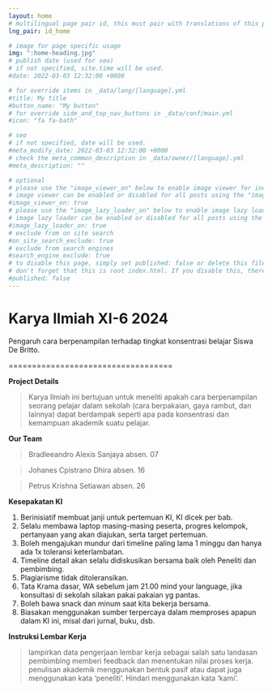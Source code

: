 ```yaml
---
layout: home
# multilingual page pair id, this must pair with translations of this page. (This name must be unique)
lng_pair: id_home

# image for page specific usage
img: ":home-heading.jpg"
# publish date (used for seo)
# if not specified, site.time will be used.
#date: 2022-03-03 12:32:00 +0000

# for override items in _data/lang/[language].yml
#title: My title
#button_name: "My button"
# for override side_and_top_nav_buttons in _data/conf/main.yml
#icon: "fa fa-bath"

# seo
# if not specified, date will be used.
#meta_modify_date: 2022-03-03 12:32:00 +0000
# check the meta_common_description in _data/owner/[language].yml
#meta_description: ""

# optional
# please use the "image_viewer_on" below to enable image viewer for individual pages or posts (_posts/ or [language]/_posts folders).
# image viewer can be enabled or disabled for all posts using the "image_viewer_posts: true" setting in _data/conf/main.yml.
#image_viewer_on: true
# please use the "image_lazy_loader_on" below to enable image lazy loader for individual pages or posts (_posts/ or [language]/_posts folders).
# image lazy loader can be enabled or disabled for all posts using the "image_lazy_loader_posts: true" setting in _data/conf/main.yml.
#image_lazy_loader_on: true
# exclude from on site search
#on_site_search_exclude: true
# exclude from search engines
#search_engine_exclude: true
# to disable this page, simply set published: false or delete this file
# don't forget that this is root index.html. If you disable this, there will be no index.html page to open
#published: false
---
```

# Karya Ilmiah XI-6 2024

Pengaruh cara berpenampilan terhadap tingkat konsentrasi belajar Siswa De Britto.

===================================


**Project Details**
> Karya Ilmiah ini bertujuan untuk meneliti apakah cara berpenampilan seorang pelajar dalam sekolah (cara berpakaian, gaya rambut, dan lainnya) dapat berdampak seperti apa pada konsentrasi dan kemampuan akademik suatu pelajar.

**Our Team**
> Bradleeandro Alexis Sanjaya		absen. 07

> Johanes Cpistrano Dhira    		absen. 16

> Petrus Krishna Setiawan    		absen. 26

**Kesepakatan KI**
1. Berinisiatif membuat janji untuk pertemuan KI, KI dicek per bab.
2. Selalu membawa laptop masing-masing peserta, progres kelompok, pertanyaan yang akan diajukan, serta target pertemuan.
3. Boleh mengajukan mundur dari timeline paling lama 1 minggu dan hanya ada 1x toleransi keterlambatan.
4. Timeline detail akan selalu didiskusikan bersama baik oleh Peneliti dan pembimbing.
5. Plagiarisme tidak ditoleransikan.
6. Tata Krama dasar, WA sebelum jam 21.00 mind your language, jika konsultasi di sekolah silakan pakai pakaian yg pantas.
7. Boleh bawa snack dan minum saat kita bekerja bersama.
8. Biasakan menggunakan sumber terpercaya dalam memproses apapun dalam KI ini, misal dari jurnal, buku, dsb.

**Instruksi Lembar Kerja**

> lampirkan data pengerjaan lembar kerja sebagai salah satu landasan pembimbing memberi feedback dan menentukan nilai proses kerja.
> penulisan akademik menggunakan bentuk pasif atau dapat juga menggunakan kata ‘peneliti’. Hindari menggunakan kata ‘kami’.

